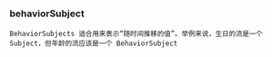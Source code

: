 ### behaviorSubject

`BehaviorSubjects 适合用来表示“随时间推移的值”。举例来说，生日的流是一个 Subject，但年龄的流应该是一个 BehaviorSubject`

<code src="../code/subject/BehaviorSubject.tsx"></code>
